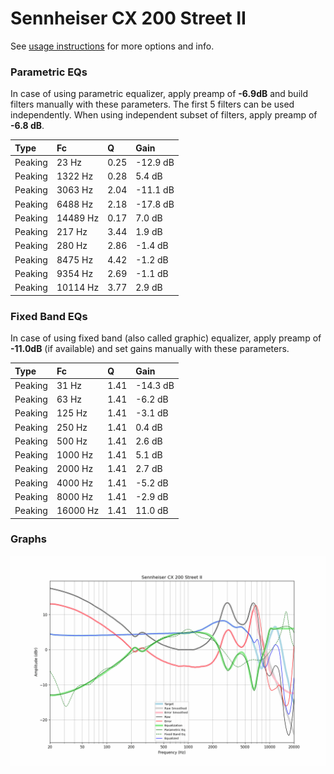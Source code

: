 # Sennheiser CX 200 Street II
See [usage instructions](https://github.com/jaakkopasanen/AutoEq#usage) for more options and info.

### Parametric EQs
In case of using parametric equalizer, apply preamp of **-6.9dB** and build filters manually
with these parameters. The first 5 filters can be used independently.
When using independent subset of filters, apply preamp of **-6.8 dB**.

| Type    | Fc       |    Q | Gain     |
|:--------|:---------|:-----|:---------|
| Peaking | 23 Hz    | 0.25 | -12.9 dB |
| Peaking | 1322 Hz  | 0.28 | 5.4 dB   |
| Peaking | 3063 Hz  | 2.04 | -11.1 dB |
| Peaking | 6488 Hz  | 2.18 | -17.8 dB |
| Peaking | 14489 Hz | 0.17 | 7.0 dB   |
| Peaking | 217 Hz   | 3.44 | 1.9 dB   |
| Peaking | 280 Hz   | 2.86 | -1.4 dB  |
| Peaking | 8475 Hz  | 4.42 | -1.2 dB  |
| Peaking | 9354 Hz  | 2.69 | -1.1 dB  |
| Peaking | 10114 Hz | 3.77 | 2.9 dB   |

### Fixed Band EQs
In case of using fixed band (also called graphic) equalizer, apply preamp of **-11.0dB**
(if available) and set gains manually with these parameters.

| Type    | Fc       |    Q | Gain     |
|:--------|:---------|:-----|:---------|
| Peaking | 31 Hz    | 1.41 | -14.3 dB |
| Peaking | 63 Hz    | 1.41 | -6.2 dB  |
| Peaking | 125 Hz   | 1.41 | -3.1 dB  |
| Peaking | 250 Hz   | 1.41 | 0.4 dB   |
| Peaking | 500 Hz   | 1.41 | 2.6 dB   |
| Peaking | 1000 Hz  | 1.41 | 5.1 dB   |
| Peaking | 2000 Hz  | 1.41 | 2.7 dB   |
| Peaking | 4000 Hz  | 1.41 | -5.2 dB  |
| Peaking | 8000 Hz  | 1.41 | -2.9 dB  |
| Peaking | 16000 Hz | 1.41 | 11.0 dB  |

### Graphs
![](./Sennheiser%20CX%20200%20Street%20II.png)